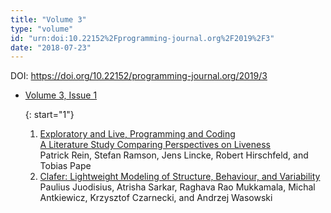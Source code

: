 ```yaml
---
title: "Volume 3"
type: "volume"
id: "urn:doi:10.22152%2Fprogramming-journal.org%2F2019%2F3"
date: "2018-07-23"
---
```

DOI: <https://doi.org/10.22152/programming-journal.org/2019/3>


* [Volume 3, Issue 1](issue1)  




  {: start="1"}
  1. [Exploratory and Live, Programming and Coding  
A Literature Study Comparing Perspectives on Liveness](/2019/3/1)  
Patrick Rein, Stefan Ramson, Jens Lincke, Robert Hirschfeld, and Tobias Pape
  1. [Clafer: Lightweight Modeling of Structure, Behaviour, and Variability](/2019/3/2)  
Paulius Juodisius, Atrisha Sarkar, Raghava Rao Mukkamala, Michal Antkiewicz, Krzysztof Czarnecki, and Andrzej Wasowski







